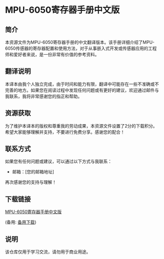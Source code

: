 # MPU-6050寄存器手册中文版

## 简介
本资源文件为MPU-6050寄存器手册的中文翻译版本。该手册详细介绍了MPU-6050传感器的寄存器配置和使用方法，对于从事嵌入式开发或传感器应用的工程师和爱好者来说，是一份非常有价值的参考资料。

## 翻译说明
本译本由我个人独立完成，由于时间和能力有限，翻译中可能存在一些不准确或不完善的地方。如果您在阅读过程中发现任何问题或有更好的建议，欢迎通过邮件与我联系，我将非常感谢您的指正和帮助。

## 资源获取
为了维护本译本的版权和尊重我的劳动成果，本资源文件设置了2分的下载积分。希望大家能够理解并支持，不要进行免费分享。感谢您的配合！

## 联系方式
如果您有任何问题或建议，可以通过以下方式与我联系：
- 邮箱：[您的邮箱地址]

再次感谢您的支持与理解！

## 下载链接
[MPU-6050寄存器手册中文版](https://pan.quark.cn/s/8069e235e0c0) 

(备用: [备用下载](https://pan.baidu.com/s/1Qhk8Tyc_DixDXZzKgoQ8hQ?pwd=1jen))

## 说明

该仓库仅用于学习交流，请勿用于商业用途。
